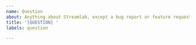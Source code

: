 ```yaml
---
name: Question
about: Anything about Streamlab, except a bug report or feature request
title: '[QUESTION] '
labels: question

---
```

